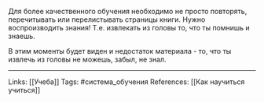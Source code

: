Для более качественного обучения необходимо не просто повторять, перечитывать или перелистывать страницы книги. Нужно воспроизводить знания! Т.е. извлекать из головы то, что ты помнишь и знаешь. 

В этим моменты будет виден и недостаток материала - то, что ты извлечь из головы не можешь, забыл, не знал. 
___
Links: [[Учеба]]
Tags: #система_обучения 
References: [[Как научиться учиться]]